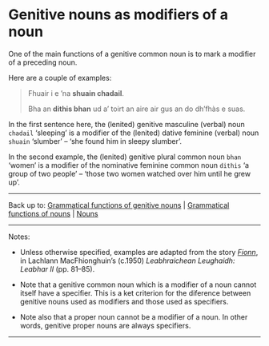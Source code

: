 # Genitive nouns as modifiers of a noun

One of the main functions of a genitive common noun is to mark a modifier of a preceding noun.

Here are a couple of examples:

> Fhuair i e ’na **shuain chadail**.
>
> Bha an **dithis bhan** ud a’ toirt an aire air gus an do dh’fhàs e suas.

In the first sentence here, the (lenited) genitive masculine (verbal) noun `chadail` ‘sleeping’ is a modifier of the (lenited) dative feminine (verbal) noun `shuain` ‘slumber’ – ‘she found him in sleepy slumber’.

In the second example, the (lenited) genitive plural common noun `bhan` ‘women’ is a modifier of the nominative feminine common noun `dithis` ‘a group of two people’ – ‘those two women watched over him until he grew up’.

----

Back up to: [Grammatical functions of genitive nouns](index.md) \|  [Grammatical functions of nouns](../index.md) \| [Nouns](../../index.md) 

----

Notes:

- Unless otherwise specified, examples are adapted from the story *[Fionn](../../../texts/Fionn.md)*, in Lachlann MacFhionghuin’s (c.1950) *Leabhraichean Leughaidh: Leabhar II* (pp. 81–85).

- Note that a genitive common noun which is a modifier of a noun cannot itself have a specifier. This is a ket criterion for the diference between genitive nouns used as modifiers and those used as specifiers.

- Note also that a proper noun cannot be a modifier of a noun. In other words, genitive proper nouns are always specifiers.

----
